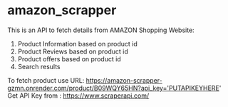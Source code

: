# amazon_scrapper

This is an API to fetch details from AMAZON Shopping Website: 
1. Product Information based on product id
2. Product Reviews based on product id
3. Product offers based on product id
4. Search results

To fetch product use URL:  https://amazon-scrapper-gzmn.onrender.com/product/B09WQY65HN?api_key='PUTAPIKEYHERE'
Get API Key from : https://www.scraperapi.com/
